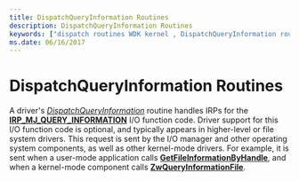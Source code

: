 ```yaml
---
title: DispatchQueryInformation Routines
description: DispatchQueryInformation Routines
keywords: ["dispatch routines WDK kernel , DispatchQueryInformation routine", "DispatchQueryInformation routine", "IRP_MJ_QUERY_INFORMATION I/O function code", "query information dispatch routines WDK kernel"]
ms.date: 06/16/2017
---
```


# DispatchQueryInformation Routines





A driver's [*DispatchQueryInformation*](/windows-hardware/drivers/ddi/wdm/nc-wdm-driver_dispatch) routine handles IRPs for the [**IRP\_MJ\_QUERY\_INFORMATION**](./irp-mj-query-information.md) I/O function code. Driver support for this I/O function code is optional, and typically appears in higher-level or file system drivers. This request is sent by the I/O manager and other operating system components, as well as other kernel-mode drivers. For example, it is sent when a user-mode application calls [**GetFileInformationByHandle**](/windows/win32/api/fileapi/nf-fileapi-getfileinformationbyhandle), and when a kernel-mode component calls [**ZwQueryInformationFile**](/windows-hardware/drivers/ddi/ntifs/nf-ntifs-ntqueryinformationfile).

 

